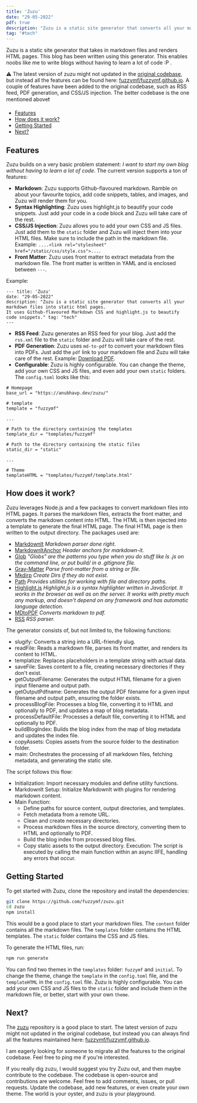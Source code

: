 ```yaml
---
title: 'Zuzu'
date: "29-05-2022"
pdf: true
description: "Zuzu is a static site generator that converts all your markdown files into static html pages. It uses Github-flavoured Markdown CSS and highlight.js to beautify code snippets."
tag: "#tech"
---
```


Zuzu is a static site generator that takes in markdown files and renders HTML pages. This blog has been written using this generator. This enables noobs like me to write blogs without having to learn a lot of code :P . 

⚠️ The latest version of zuzu might not updated in the [original codebase](https://github.com/fuzzymf/zuzu), but instead all the features can be found here: [fuzzymf/fuzzymf.github.io](https://github.com/fuzzymf/fuzzymf.github.io). A couple of features have been added to the original codebase, such as RSS feed, PDF generation, and CSS/JS injection. The better codebase is the one mentioned above❗


- [Features](#features)
- [How does it work?](#how-does-it-work)
- [Getting Started](#getting-started)
- [Next?](#next)


## Features

Zuzu builds on a very basic problem statement: *I want to start my own blog without having to learn a lot of code*. The current version supports a ton of features:

- **Markdown**: Zuzu supports Github-flavoured markdown. Ramble on about your favourite topics, add code snippets, tables, and images, and Zuzu will render them for you.
- **Syntax Highlighting**: Zuzu uses highlight.js to beautify your code snippets. Just add your code in a code block and Zuzu will take care of the rest.
- **CSS/JS Injection**: Zuzu allows you to add your own CSS and JS files. Just add them to the `static` folder and Zuzu will inject them into your HTML files. Make sure to include the path in the markdown file. Example: `....<link rel="stylesheet" href="/static/css/style.css">...`.
- **Front Matter**: Zuzu uses front matter to extract metadata from the markdown file. The front matter is written in YAML and is enclosed between `---`. 

Example: 
```
--- title: 'Zuzu' 
date: "29-05-2022" 
description: "Zuzu is a static site generator that converts all your markdown files into static html pages.
It uses Github-flavoured Markdown CSS and highlight.js to beautify code snippets." tag: "tech" 
---
```

- **RSS Feed**: Zuzu generates an RSS feed for your blog. Just add the `rss.xml` file to the `static` folder and Zuzu will take care of the rest.
- **PDF Generation**: Zuzu uses `md-to-pdf` to convert your markdown files into PDFs. Just add the `pdf` link to your markdown file and Zuzu will take care of the rest. Example: [Download PDF](/blog/documents/zuzu.pdf).
- **Configurable**: Zuzu is highly configurable. You can change the theme, add your own CSS and JS files, and even add your own `static` folders. The `config.toml` looks like this:

```
# Homepage
base_url = "https://anubhavp.dev/zuzu/"

# template
template = "fuzzymf"

...

# Path to the directory containing the templates
template_dir = "templates/fuzzymf"

# Path to the directory containing the static files
static_dir = "static"

...

# Theme
templateHTML = "templates/fuzzymf/template.html"

```

## How does it work?

Zuzu leverages Node.js and a few packages to convert markdown files into HTML pages. It parses the markdown files, extracts the front matter, and converts the markdown content into HTML. The HTML is then injected into a template to generate the final HTML page. The final HTML page is then written to the output directory. The packages used are:

- [MarkdownIt](https://www.npmjs.com/package/markdown-it) *Markdown parser done right.*
- [MarkdownItAnchor](https://www.npmjs.com/package/markdown-it-anchor) *Header anchors for markdown-it.*
- [Glob](https://www.npmjs.com/package/glob) *"Globs" are the patterns you type when you do stuff like ls .js on the command line, or put build/ in a .gitignore file.*
- [Gray-Matter](https://www.npmjs.com/package/gray-matter) *Parse front-matter from a string or file.*
- [Mkdirp](https://npmjs.com/package/mkdirp) *Create Dirs if they do not exist.*
- [Path](https://nodejs.org/api/path.html) *Provides utilities for working with file and directory paths.*
- [Highlight.js](https://highlightjs.org/) *Highlight.js is a syntax highlighter written in JavaScript. It works in the browser as well as on the server. It works with pretty much any markup, and doesn't depend on any framework and has automatic language detection.*
- [MDtoPDF](https://www.npmjs.com/package/md-to-pdf) *Converts markdown to pdf.*
- [RSS](https://www.npmjs.com/package/rss) *RSS parser.*

The generator consists of, but not limited to, the following functions:

- slugify: Converts a string into a URL-friendly slug.
- readFile: Reads a markdown file, parses its front matter, and renders its content to HTML.
- templatize: Replaces placeholders in a template string with actual data.
- saveFile: Saves content to a file, creating necessary directories if they don't exist.
- getOutputFilename: Generates the output HTML filename for a given input filename and output path.
- getOutputPdfname: Generates the output PDF filename for a given input filename and output path, ensuring the folder exists.
- processBlogFile: Processes a blog file, converting it to HTML and optionally to PDF, and updates a map of blog metadata.
- processDefaultFile: Processes a default file, converting it to HTML and optionally to PDF.
- buildBlogIndex: Builds the blog index from the map of blog metadata and updates the index file.
- copyAssets: Copies assets from the source folder to the destination folder.
- main: Orchestrates the processing of all markdown files, fetching metadata, and generating the static site.

The script follows this flow:

- Initialization: Import necessary modules and define utility functions.
- MarkdownIt Setup: Initialize MarkdownIt with plugins for rendering markdown content.
- Main Function:
    - Define paths for source content, output directories, and templates.
    - Fetch metadata from a remote URL.
    - Clean and create necessary directories.
    - Process markdown files in the source directory, converting them to HTML and optionally to PDF.
    - Build the blog index from processed blog files.
    - Copy static assets to the output directory.
Execution: The script is executed by calling the main function within an async IIFE, handling any errors that occur.


## Getting Started

To get started with Zuzu, clone the repository and install the dependencies:

```bash
git clone https://github.com/fuzzymf/zuzu.git
cd zuzu
npm install
```

This would be a good place to start your markdown files. The `content` folder contains all the markdown files. The `templates` folder contains the HTML templates. The `static` folder contains the CSS and JS files.

To generate the HTML files, run:

```bash
npm run generate
```

You can find two themes in the `templates` folder: `fuzzymf` and `initial`. To change the theme, change the `template` in the `config.toml` file, and the `templateHTML` in the `config.toml` file. Zuzu is highly configurable. You can add your own CSS and JS files to the `static` folder and include them in the markdown file, or better, start with your own `theme`.

## Next?

The [zuzu](https://github.com/fuzzymf/zuzu) repository is a good place to start. The latest version of zuzu might not updated in the original codebase, but instead you can always find all the features maintained here: [fuzzymf/fuzzymf.github.io](https://github.com/fuzzymf/fuzzymf.github.io). 

I am eagerly looking for someone to migrate all the features to the original codebase. Feel free to ping me if you're interested.

If you really dig zuzu, I would suggest you try Zuzu out, and then maybe contribute to the codebase. The codebase is open-source and contributions are welcome. Feel free to add comments, issues, or pull requests. Update the codebase, add new features, or even create your own theme. The world is your oyster, and zuzu is your playground.